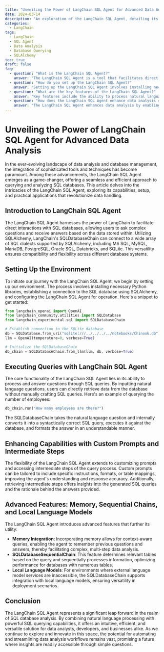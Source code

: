 ```yaml
---
title: "Unveiling the Power of LangChain SQL Agent for Advanced Data Analysis"
date: 2024-03-14
description: "An exploration of the LangChain SQL Agent, detailing its capabilities, setup, and applications for efficient SQL database querying and analysis through natural language."
categories: 
  - LangChain
tags: 
  - LangChain
  - SQL Agent
  - Data Analysis
  - Database Querying
  - SQLAlchemy
toc: true
draft: false
faq:
  - question: "What is the LangChain SQL Agent?"
    answer: "The LangChain SQL Agent is a tool that facilitates direct interactions with SQL databases, allowing users to ask complex questions and receive answers based on data stored within, leveraging SQLAlchemy for compatibility with various SQL dialects."
  - question: "How do you set up the LangChain SQL Agent?"
    answer: "Setting up the LangChain SQL Agent involves installing necessary Python libraries, establishing a connection to the SQL database using SQLAlchemy, and configuring the agent for operation with provided code snippets."
  - question: "What are the key features of the LangChain SQL Agent?"
    answer: "Key features include the ability to process natural language questions into SQL queries, customize prompts, access intermediate steps for insights, and integrate advanced features like memory for context-aware queries and support for local language models."
  - question: "How does the LangChain SQL Agent enhance data analysis capabilities?"
    answer: "The LangChain SQL Agent enhances data analysis by enabling intuitive, efficient querying and analysis of SQL databases through natural language processing, offering a versatile solution for data analysts, developers, and businesses."
---
```



# Unveiling the Power of LangChain SQL Agent for Advanced Data Analysis

In the ever-evolving landscape of data analysis and database management, the integration of sophisticated tools and
techniques has become paramount. Among these advancements, the LangChain SQL Agent emerges as a game-changer, offering a
seamless and efficient approach to querying and analyzing SQL databases. This article delves into the intricacies of the
LangChain SQL Agent, exploring its capabilities, setup, and practical applications that revolutionize data handling.

## **Introduction to LangChain SQL Agent**

The LangChain SQL Agent harnesses the power of LangChain to facilitate direct interactions with SQL databases, allowing
users to ask complex questions and receive answers based on the data stored within. Utilizing SQLAlchemy, LangChain's
SQLDatabaseChain can connect to a wide array of SQL dialects supported by SQLAlchemy, including MS SQL, MySQL, MariaDB,
PostgreSQL, Oracle SQL, Databricks, and SQLite. This versatility ensures compatibility and flexibility across different
database systems.

## **Setting Up the Environment**

To initiate our journey with the LangChain SQL Agent, we begin by setting up our environment. The process involves
installing necessary Python libraries, establishing a connection to the SQL database using SQLAlchemy, and configuring
the LangChain SQL Agent for operation. Here's a snippet to get started:

```python
from langchain_openai import OpenAI
from langchain_community.utilities import SQLDatabase
from langchain_experimental.sql import SQLDatabaseChain

# Establish connection to the SQLite database
db = SQLDatabase.from_uri("sqlite:///../../../../notebooks/Chinook.db")
llm = OpenAI(temperature=0, verbose=True)

# Initialize the SQLDatabaseChain
db_chain = SQLDatabaseChain.from_llm(llm, db, verbose=True)
```

## **Executing Queries with LangChain SQL Agent**

The core functionality of the LangChain SQL Agent lies in its ability to process and answer questions through SQL
queries. By inputting natural language questions, users can directly retrieve data from the database without manually
crafting SQL queries. Here's an example of querying the number of employees:

```python
db_chain.run("How many employees are there?")
```

The SQLDatabaseChain takes the natural language question and internally converts it into a syntactically correct SQL
query, executes it against the database, and formats the answer in an understandable manner.

## Enhancing Capabilities with Custom Prompts and Intermediate Steps

The flexibility of the LangChain SQL Agent extends to customizing prompts and accessing intermediate steps of the query
process. Custom prompts can be tailored to include specific instructions, formats, or table mappings, improving the
agent's understanding and response accuracy. Additionally, retrieving intermediate steps offers insights into the
generated SQL queries and the rationale behind the answers provided.

## Advanced Features: Memory, Sequential Chains, and Local Language Models

The LangChain SQL Agent introduces advanced features that further its utility:

- **Memory Integration**: Incorporating memory allows for context-aware queries, enabling the agent to remember previous
  questions and answers, thereby facilitating complex, multi-step data analysis.
- **SQLDatabaseSequentialChain**: This feature determines relevant tables based on the query and sequentially processes
  information, optimizing performance for databases with numerous tables.
- **Local Language Models**: For environments where external language model services are inaccessible, the
  SQLDatabaseChain supports integration with local language models, ensuring versatility in deployment scenarios.

## Conclusion
The LangChain SQL Agent represents a significant leap forward in the realm of SQL database analysis. By combining
natural language processing with powerful SQL querying capabilities, it offers an intuitive, efficient, and versatile
solution for data analysts, developers, and businesses alike. As we continue to explore and innovate in this space, the
potential for automating and streamlining data analysis workflows remains vast, promising a future where insights are
readily accessible through simple questions.

